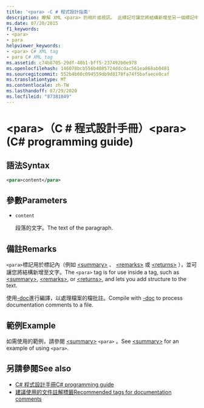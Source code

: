 ```yaml
---
title: '<para> -C # 程式設計指南'
description: 瞭解 XML <para> 的相片或視訊。 此標記可讓您將結構新增至另一個標記中的文字，例如 <summary>, <remarks>或 <returns>.
ms.date: 07/20/2015
f1_keywords:
- <para>
- para
helpviewer_keywords:
- <para> C# XML tag
- para C# XML tag
ms.assetid: c74b8705-29df-40b1-bff5-237492b0e978
ms.openlocfilehash: 146078bcb556b4085724ddcdac561ea868ab0481
ms.sourcegitcommit: 552b4b60c094559db9d8178fa74f5bafaece0caf
ms.translationtype: MT
ms.contentlocale: zh-TW
ms.lasthandoff: 07/29/2020
ms.locfileid: "87381849"
---
```

# <a name="para-c-programming-guide"></a><span data-ttu-id="75938-108">\<para>（C # 程式設計手冊）</span><span class="sxs-lookup"><span data-stu-id="75938-108">\<para> (C# programming guide)</span></span>

## <a name="syntax"></a><span data-ttu-id="75938-109">語法</span><span class="sxs-lookup"><span data-stu-id="75938-109">Syntax</span></span>

```xml
<para>content</para>
```

## <a name="parameters"></a><span data-ttu-id="75938-110">參數</span><span class="sxs-lookup"><span data-stu-id="75938-110">Parameters</span></span>

- `content`

  <span data-ttu-id="75938-111">段落的文字。</span><span class="sxs-lookup"><span data-stu-id="75938-111">The text of the paragraph.</span></span>

## <a name="remarks"></a><span data-ttu-id="75938-112">備註</span><span class="sxs-lookup"><span data-stu-id="75938-112">Remarks</span></span>

<span data-ttu-id="75938-113">`<para>`標記用於標記內（例如 [\<summary>](./summary.md) 、 [\<remarks>](./remarks.md) 或 [\<returns>](./returns.md) ），並可讓您將結構新增至文字。</span><span class="sxs-lookup"><span data-stu-id="75938-113">The `<para>` tag is for use inside a tag, such as [\<summary>](./summary.md), [\<remarks>](./remarks.md), or [\<returns>](./returns.md), and lets you add structure to the text.</span></span>

<span data-ttu-id="75938-114">使用[-doc](../../language-reference/compiler-options/doc-compiler-option.md)進行編譯，以處理檔案的檔批註。</span><span class="sxs-lookup"><span data-stu-id="75938-114">Compile with [-doc](../../language-reference/compiler-options/doc-compiler-option.md) to process documentation comments to a file.</span></span>

## <a name="example"></a><span data-ttu-id="75938-115">範例</span><span class="sxs-lookup"><span data-stu-id="75938-115">Example</span></span>

<span data-ttu-id="75938-116">如需使用的範例，請參閱 [\<summary>](./summary.md) `<para>` 。</span><span class="sxs-lookup"><span data-stu-id="75938-116">See [\<summary>](./summary.md) for an example of using `<para>`.</span></span>

## <a name="see-also"></a><span data-ttu-id="75938-117">另請參閱</span><span class="sxs-lookup"><span data-stu-id="75938-117">See also</span></span>

- [<span data-ttu-id="75938-118">C# 程式設計手冊</span><span class="sxs-lookup"><span data-stu-id="75938-118">C# programming guide</span></span>](../index.md)
- [<span data-ttu-id="75938-119">建議使用的文件註解標籤</span><span class="sxs-lookup"><span data-stu-id="75938-119">Recommended tags for documentation comments</span></span>](./recommended-tags-for-documentation-comments.md)
